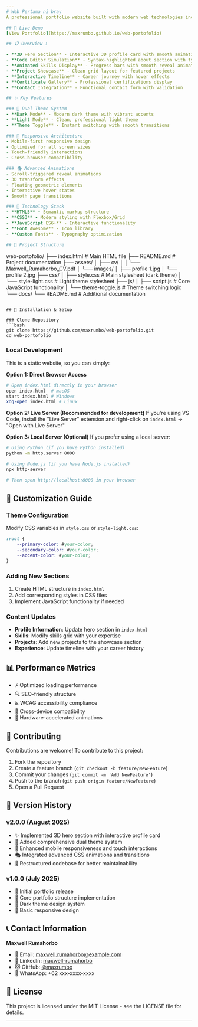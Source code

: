 ```yaml
---
# Web Pertama ni bray
A professional portfolio website built with modern web technologies including HTML5, CSS3, and vanilla JavaScript.

## 🚀 Live Demo
[View Portfolio](https://maxrumbo.github.io/web-portofolio)

## 📋 Overview :

- **3D Hero Section** - Interactive 3D profile card with smooth animations
- **Code Editor Simulation** - Syntax-highlighted about section with typing effects
- **Animated Skills Display** - Progress bars with smooth reveal animations
- **Project Showcase** - Clean grid layout for featured projects
- **Interactive Timeline** - Career journey with hover effects
- **Certificate Gallery** - Professional certifications display
- **Contact Integration** - Functional contact form with validation

## ✨ Key Features

### 🎨 Dual Theme System
- **Dark Mode** - Modern dark theme with vibrant accents
- **Light Mode** - Clean, professional light theme
- **Theme Toggle** - Instant switching with smooth transitions

### 📱 Responsive Architecture
- Mobile-first responsive design
- Optimized for all screen sizes
- Touch-friendly interactions
- Cross-browser compatibility

### 🎭 Advanced Animations
- Scroll-triggered reveal animations
- 3D transform effects
- Floating geometric elements
- Interactive hover states
- Smooth page transitions

### 🔧 Technology Stack
- **HTML5** - Semantic markup structure
- **CSS3** - Modern styling with Flexbox/Grid
- **JavaScript ES6+** - Interactive functionality
- **Font Awesome** - Icon library
- **Custom Fonts** - Typography optimization

## 📁 Project Structure

```
web-portofolio/
├── index.html              # Main HTML file
├── README.md               # Project documentation
├── assets/
│   ├── cv/
│   │   └── Maxwell_Rumahorbo_CV.pdf
│   └── images/
│       ├── profile 1.jpg
│       └── profile 2.jpg
├── css/
│   ├── style.css          # Main stylesheet (dark theme)
│   └── style-light.css    # Light theme stylesheet
├── js/
│   ├── script.js          # Core JavaScript functionality
│   └── theme-toggle.js    # Theme switching logic
└── docs/
    └── README.md          # Additional documentation
```

## 🎯 Installation & Setup

### Clone Repository
```bash
git clone https://github.com/maxrumbo/web-portofolio.git
cd web-portofolio
```

### Local Development
This is a static website, so you can simply:

**Option 1: Direct Browser Access**
```bash
# Open index.html directly in your browser
open index.html  # macOS
start index.html # Windows
xdg-open index.html # Linux
```

**Option 2: Live Server (Recommended for development)**
If you're using VS Code, install the "Live Server" extension and right-click on `index.html` → "Open with Live Server"

**Option 3: Local Server (Optional)**
If you prefer using a local server:
```bash
# Using Python (if you have Python installed)
python -m http.server 8000

# Using Node.js (if you have Node.js installed)
npx http-server

# Then open http://localhost:8000 in your browser
```

## 🎨 Customization Guide

### Theme Configuration
Modify CSS variables in `style.css` or `style-light.css`:

```css
:root {
    --primary-color: #your-color;
    --secondary-color: #your-color;
    --accent-color: #your-color;
}
```

### Adding New Sections
1. Create HTML structure in `index.html`
2. Add corresponding styles in CSS files
3. Implement JavaScript functionality if needed

### Content Updates
- **Profile Information**: Update hero section in `index.html`
- **Skills**: Modify skills grid with your expertise
- **Projects**: Add new projects to the showcase section
- **Experience**: Update timeline with your career history

## 📊 Performance Metrics

- ⚡ Optimized loading performance
- 🔍 SEO-friendly structure
- ♿ WCAG accessibility compliance
- 📱 Cross-device compatibility
- 🎨 Hardware-accelerated animations

## 🤝 Contributing

Contributions are welcome! To contribute to this project:

1. Fork the repository
2. Create a feature branch (`git checkout -b feature/NewFeature`)
3. Commit your changes (`git commit -m 'Add NewFeature'`)
4. Push to the branch (`git push origin feature/NewFeature`)
5. Open a Pull Request

## 📝 Version History

### v2.0.0 (August 2025)
- ✨ Implemented 3D hero section with interactive profile card
- 🎨 Added comprehensive dual theme system
- 📱 Enhanced mobile responsiveness and touch interactions
- 🎭 Integrated advanced CSS animations and transitions
- 🔧 Restructured codebase for better maintainability

### v1.0.0 (July 2025)
- 🎉 Initial portfolio release
- 📄 Core portfolio structure implementation
- 🎨 Dark theme design system
- 📱 Basic responsive design

## 📞 Contact Information

**Maxwell Rumahorbo**
- 📧 Email: maxwell.rumahorbo@example.com
- 💼 LinkedIn: [maxwell-rumahorbo](https://linkedin.com/in/maxwell-rumahorbo)
- 🐱 GitHub: [@maxrumbo](https://github.com/maxrumbo)
- 📱 WhatsApp: +62 xxx-xxxx-xxxx

## 📜 License

This project is licensed under the MIT License - see the LICENSE file for details.

---
```



